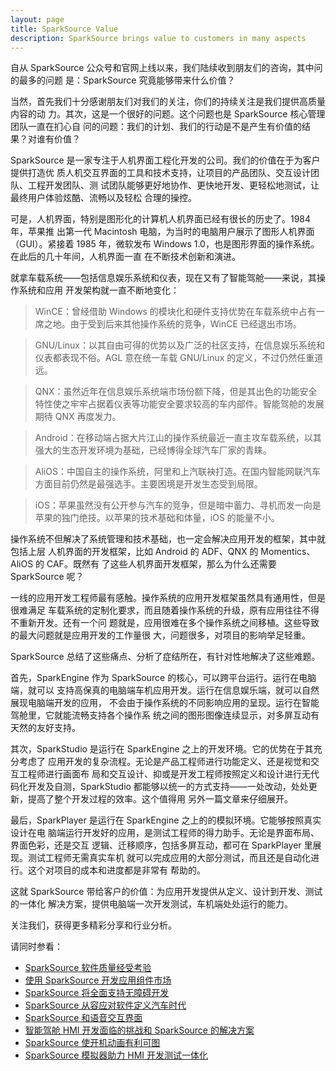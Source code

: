 ```yaml
---
layout: page
title: SparkSource Value
description: SparkSource brings value to customers in many aspects
---
```


自从 SparkSource 公众号和官网上线以来，我们陆续收到朋友们的咨询，其中问的最多的问题
是：SparkSource 究竟能够带来什么价值？

当然，首先我们十分感谢朋友们对我们的关注，你们的持续关注是我们提供高质量内容的动
力。其次，这是一个很好的问题。这个问题也是 SparkSource 核心管理团队一直在扪心自
问的问题：我们的计划、我们的行动是不是产生有价值的结果？对谁有价值？

SparkSource 是一家专注于人机界面工程化开发的公司。我们的价值在于为客户提供打造优
质人机交互界面的工具和技术支持，让项目的产品团队、交互设计团队、工程开发团队、测
试团队能够更好地协作、更快地开发、更轻松地测试，让最终用户体验炫酷、流畅以及轻松
合理的操控。

可是，人机界面，特别是图形化的计算机人机界面已经有很长的历史了。1984 年，苹果推
出第一代 Macintosh 电脑，为当时的电脑用户展示了图形人机界面（GUI）。紧接着 1985
年，微软发布 Windows 1.0，也是图形界面的操作系统。在此后的几十年间，人机界面一直
在不断技术创新和演进。

就拿车载系统——包括信息娱乐系统和仪表，现在又有了智能驾舱——来说，其操作系统和应用
开发架构就一直不断地变化：

>WinCE：曾经借助 Windows 的模块化和硬件支持优势在车载系统中占有一席之地。由于受到后来其他操作系统的竞争，WinCE 已经退出市场。

>GNU/Linux：以其自由可得的优势以及广泛的社区支持，在信息娱乐系统和仪表都表现不俗。AGL 意在统一车载 GNU/Linux 的定义，不过仍然任重道远。

>QNX：虽然近年在信息娱乐系统端市场份额下降，但是其出色的功能安全特性使之牢牢占据着仪表等功能安全要求较高的车内部件。智能驾舱的发展期待 QNX 再度发力。

>Android：在移动端占据大片江山的操作系统最近一直主攻车载系统，以其强大的生态开发环境为基础，已经博得全球汽车厂家的青睐。

>AliOS：中国自主的操作系统，阿里和上汽联袂打造。在国内智能网联汽车方面目前仍然是最强选手。主要困境是开发生态受到局限。

>iOS：苹果虽然没有公开参与汽车的竞争，但是暗中蓄力、寻机而发一向是苹果的独门绝技。以苹果的技术基础和体量，iOS 的能量不小。

操作系统不但解决了系统管理和技术基础，也一定会解决应用开发的框架，其中就包括上层
人机界面的开发框架，比如 Android 的 ADF、QNX 的 Momentics、AliOS 的 CAF。既然有
了这些人机界面开发框架，那么为什么还需要 SparkSource 呢？

一线的应用开发工程师最有感触。操作系统的应用开发框架虽然具有通用性，但是很难满足
车载系统的定制化要求，而且随着操作系统的升级，原有应用往往不得不重新开发。还有一个问
题就是，应用很难在多个操作系统之间移植。这些导致的最大问题就是应用开发的工作量很
大，问题很多，对项目的影响举足轻重。

SparkSource 总结了这些痛点、分析了症结所在，有针对性地解决了这些难题。

首先，SparkEngine 作为 SparkSource 的核心，可以跨平台运行。运行在电脑端，就可以
支持高保真的电脑端车机应用开发。运行在信息娱乐端，就可以自然展现电脑端开发的应用，
不会由于操作系统的不同影响应用的呈现。运行在智能驾舱里，它就能流畅支持各个操作系
统之间的图形图像连续显示，对多屏互动有天然的友好支持。

其次，SparkStudio 是运行在 SparkEngine 之上的开发环境。它的优势在于其充分考虑了
应用开发的复杂流程。无论是产品工程师进行功能定义、还是视觉和交互工程师进行画面布
局和交互设计、抑或是开发工程师按照定义和设计进行无代码化开发及自测，SparkStudio
都能够以统一的方式支持——一处改动，处处更新，提高了整个开发过程的效率。这个值得用
另外一篇文章来仔细展开。

最后，SparkPlayer 是运行在 SparkEngine 之上的的模拟环境。它能够按照真实设计在电
脑端运行开发好的应用，是测试工程师的得力助手。无论是界面布局、界面色彩，还是交互
逻辑、迁移顺序，包括多屏互动，都可在 SparkPlayer 里展现。测试工程师无需真实车机
就可以完成应用的大部分测试，而且还是自动化进行。这个对项目的成本和进度都是非常有
帮助的。

这就 SparkSource 带给客户的价值：为应用开发提供从定义、设计到开发、测试的一体化
解决方案，提供电脑端一次开发测试，车机端处处运行的能力。

关注我们，获得更多精彩分享和行业分析。

请同时参看：
 - [SparkSource 软件质量经受考验](Value/SparkSource_软件质量经受考验.html)
 - [使用 SparkSource 开发应用组件市场](Value/使用_SparkStudio_开发应用组件市场.html)
 - [SparkSource 将全面支持无障碍开发](Value/SparkSource_将全面支持无障碍开发.html)
 - [SparkSource 从容应对软件定义汽车时代](Value/SparkSource_从容应对软件定义汽车时代.html)
 - [SparkSource 和语音交互界面](Value/SparkSource_和语音交互界面.html)
 - [智能驾舱 HMI 开发面临的挑战和 SparkSource 的解决方案](Value/智能驾舱_HMI_开发面临的挑战和_SparkSource_的解决方案.html)
 - [SparkSource 使开机动画有利可图](Value/SparkSource_使开机动画有利可图.html)
 - [SparkSource 模拟器助力 HMI 开发测试一体化](Value/SparkSource_模拟器助力HMI开发测试一体化.html)
